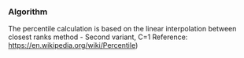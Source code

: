 ﻿### Algorithm

The percentile calculation is based on the linear interpolation between closest ranks method - Second variant, C=1
Reference: https://en.wikipedia.org/wiki/Percentile)



